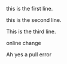 this is the first line.

this is the second line. 

This is the third line.

online change

Ah yes a pull error


